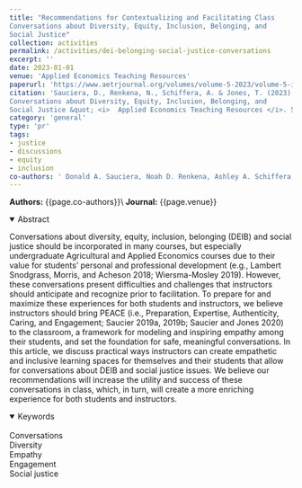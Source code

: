 ```yaml
---
title: "Recommendations for Contextualizing and Facilitating Class
Conversations about Diversity, Equity, Inclusion, Belonging, and
Social Justice"
collection: activities
permalink: /activities/dei-belonging-social-justice-conversations
excerpt: ''
date: 2023-01-01
venue: 'Applied Economics Teaching Resources'
paperurl: 'https://www.aetrjournal.org/volumes/volume-5-2023/volume-5-issue-1/special-issue-fostering-diversity-and-inclusion-in-agribusiness-and-agricultural-economics-classrooms-and-departments/recommendations-for-contextualizing-and-facilitating-class-conversations-about-diversity-equity-inclusion-belonging-and-social-justice'
citation: 'Sauciera, D., Renkena, N., Schiffera, A. & Jones, T. (2023). &quot;Recommendations for Contextualizing and Facilitating Class
Conversations about Diversity, Equity, Inclusion, Belonging, and
Social Justice &quot; <i>  Applied Economics Teaching Resources </i>. 5(1), 21-29.'
category: 'general'
type: 'pr'
tags: 
- justice
- discussions
- equity
- inclusion
co-authors: ' Donald A. Sauciera, Noah D. Renkena, Ashley A. Schiffera, and Tucker L. Jones'
---
```


<!-- Google tag (gtag.js) -->
<script async src="https://www.googletagmanager.com/gtag/js?id=G-8CEVZ95BRH"></script>
<script>
  window.dataLayer = window.dataLayer || [];
  function gtag(){dataLayer.push(arguments);}
  gtag('js', new Date());

  gtag('config', 'G-8CEVZ95BRH');
</script>

**Authors:** {{page.co-authors}}\\
**Journal:** {{page.venue}}

<details open>
<summary>
Abstract
</summary>

<p>
Conversations about diversity, equity, inclusion, belonging (DEIB) and social justice should be incorporated in many courses, but especially undergraduate Agricultural and Applied Economics
courses due to their value for students’ personal and professional development (e.g., Lambert Snodgrass, Morris, and Acheson 2018; Wiersma-Mosley 2019). However, these conversations present difficulties and challenges that instructors should anticipate and recognize prior to facilitation. To prepare for and maximize these experiences for both students and instructors, we believe instructors should bring PEACE (i.e., Preparation, Expertise, Authenticity, Caring, and Engagement; Saucier 2019a, 2019b; Saucier and Jones 2020) to the classroom, a framework for modeling and inspiring empathy among their students, and set the foundation for safe, meaningful conversations. In this article, we discuss practical ways instructors can create empathetic and inclusive learning spaces for themselves and their students that allow for conversations about DEIB and social justice issues. We believe our recommendations will increase the utility and success of these conversations in class, which, in turn, will create a more enriching experience for both students and instructors. 
</p>

</details>

<details open>
<summary>
Keywords
</summary>
<br> 
Conversations <br> 
Diversity <br> 
Empathy <br> 
Engagement <br> 
Social justice

<br>

</details>
